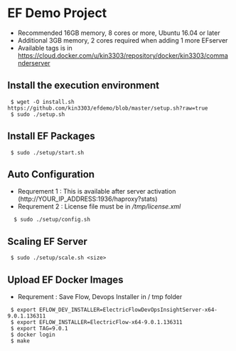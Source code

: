 # EF Demo Project

- Recommended 16GB memory, 8 cores or more, Ubuntu 16.04 or later
- Additional 3GB memory, 2 cores required when adding 1 more EFserver
- Available tags is in https://cloud.docker.com/u/kin3303/repository/docker/kin3303/commanderserver

## Install the execution environment

```console
 $ wget -O install.sh  https://github.com/kin3303/efdemo/blob/master/setup.sh?raw=true
 $ sudo ./setup.sh
```

## Install EF Packages

```console
 $ sudo ./setup/start.sh
```

## Auto Configuration

- Requrement 1 : This is available after server activation (http://YOUR_IP_ADDRESS:1936/haproxy?stats)
- Requrement 2 : License file must be in */tmp/license.xml*
```console
  $ sudo ./setup/config.sh
```

## Scaling EF Server

```console
 $ sudo ./setup/scale.sh <size>
```

## Upload EF Docker Images

- Requrement : Save Flow, Devops Installer in / tmp folder

```console
 $ export EFLOW_DEV_INSTALLER=ElectricFlowDevOpsInsightServer-x64-9.0.1.136311
 $ export EFLOW_INSTALLER=ElectricFlow-x64-9.0.1.136311
 $ export TAG=9.0.1
 $ docker login
 $ make
``` 

